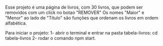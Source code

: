 Esse projeto é uma página de livros, com 30 livros, que podem ser removidos com um click no botao "REMOVER"
Os nomes "Maior" e "Menor" ao lado de "Título" são funções que ordenam os livros em ordem alfabética.



Para iniciar o projeto:
1- abrir o terminal e entrar na pasta tabela-livros: cd tabela-livros
2- rodar o comando npm start.
